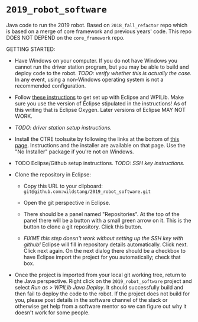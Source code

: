 # `2019_robot_software`
Java code to run the 2019 robot. Based on `2018_fall_refactor` repo which is based on a merge of core framework and previous years' code. This repo DOES NOT DEPEND on the `core_framework` repo.


GETTING STARTED:


-   Have Windows on your computer. If you do not have Windows you cannot run the driver station program, but you may be able to build and deploy code to the robot. *TODO: verify whether this is actually the case.* In any event, using a non-Windows operating system is not a recommended configuration.


-   Follow [these instructions](http://wpilib.screenstepslive.com/s/4485) to get set up with Eclipse and WPILib. Make sure you use the version of Eclipse stipulated in the instructions! As of this writing that is Eclipse Oxygen. Later versions of Eclipse MAY NOT WORK.


-   *TODO: driver station setup instructions.*


-   Install the CTRE toolsuite by following the links at the bottom of [this page](http://www.ctr-electronics.com/control-system/hro.html#product_tabs_technical_resources). Instructions and the installer are available on that page. Use the "No Installer" package if you're not on Windows.


-   TODO Eclipse/Github setup instructions. *TODO: SSH key instructions.*


-   Clone the repository in Eclipse:

    -   Copy this URL to your clipboard: `git@github.com:wildstang/2019_robot_software.git`

    -   Open the git perspective in Eclipse.

    -   There should be a panel named "Repositories". At the top of the panel there will be a button with a small green arrow on it. This is the button to clone a git repository. Click this button.

    -   *FIXME this step doesn't work without setting up the SSH key with github!* Eclipse will fill in repository details automatically. Click next. Click next again. On the next dialog there should be a checkbox to have Eclipse import the project for you automatically; check that box.


-   Once the project is imported from your local git working tree, return to the Java perspective. Right click on the `2019_robot_software` project and select *Run as > WPILib Java Deploy*. It should successfully build and then fail to deploy the code to the robot. If the project does not build for you, please post details in the software channel of the slack or otherwise get help from a software mentor so we can figure out why it doesn't work for some people.